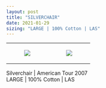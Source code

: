 ```yaml
---
layout: post
title: "SILVERCHAIR"
date: 2021-01-29
sizing: "LARGE | 100% Cotton | LAS"
---
```




<table style="width:100%;"><tr><td style="vertical-align:top;">
      <figure class="tmblr-full" data-orig-height="2048" data-orig-width="1365" data-orig-src="https://concertshirts.netlify.app/shirts/0507/0507-01.jpg"><img src="https://64.media.tumblr.com/e572ee7414dc7ede8c6413e53a2d9f73/67c4504da29fd5a7-0e/s540x810/5f9756bba3baa288d30068c8c8b487b380955e47.jpg" data-orig-height="2048" data-orig-width="1365" data-orig-src="https://concertshirts.netlify.app/shirts/0507/0507-01.jpg"/></figure></td>
    <td style="vertical-align:top;">
      <figure class="tmblr-full" data-orig-height="2048" data-orig-width="1365" data-orig-src="https://concertshirts.netlify.app/shirts/0507/0507-02.jpg"><img src="https://64.media.tumblr.com/eb259dc678dd485a0901b7bcaec0275e/67c4504da29fd5a7-81/s540x810/5fa6f911aac3f42ca81f0a456f268cc5a6540a62.jpg" data-orig-height="2048" data-orig-width="1365" data-orig-src="https://concertshirts.netlify.app/shirts/0507/0507-02.jpg"/></figure></td>
  </tr></table><p>
  Silverchair | American Tour 2007<br/>LARGE | 100% Cotton | LAS
</p>
